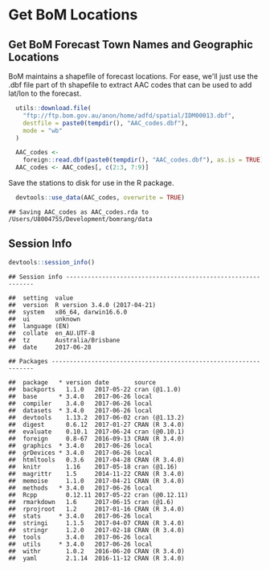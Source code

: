 Get BoM Locations
================

Get BoM Forecast Town Names and Geographic Locations
----------------------------------------------------

BoM maintains a shapefile of forecast locations. For ease, we'll just use the .dbf file part of th shapefile to extract AAC codes that can be used to add lat/lon to the forecast.

``` r
  utils::download.file(
    "ftp://ftp.bom.gov.au/anon/home/adfd/spatial/IDM00013.dbf",
    destfile = paste0(tempdir(), "AAC_codes.dbf"),
    mode = "wb"
  )

  AAC_codes <-
    foreign::read.dbf(paste0(tempdir(), "AAC_codes.dbf"), as.is = TRUE)
  AAC_codes <- AAC_codes[, c(2:3, 7:9)]
```

Save the stations to disk for use in the R package.

``` r
  devtools::use_data(AAC_codes, overwrite = TRUE)
```

    ## Saving AAC_codes as AAC_codes.rda to /Users/U8004755/Development/bomrang/data

Session Info
------------

``` r
devtools::session_info()
```

    ## Session info -------------------------------------------------------------

    ##  setting  value                       
    ##  version  R version 3.4.0 (2017-04-21)
    ##  system   x86_64, darwin16.6.0        
    ##  ui       unknown                     
    ##  language (EN)                        
    ##  collate  en_AU.UTF-8                 
    ##  tz       Australia/Brisbane          
    ##  date     2017-06-28

    ## Packages -----------------------------------------------------------------

    ##  package   * version date       source         
    ##  backports   1.1.0   2017-05-22 cran (@1.1.0)  
    ##  base      * 3.4.0   2017-06-26 local          
    ##  compiler    3.4.0   2017-06-26 local          
    ##  datasets  * 3.4.0   2017-06-26 local          
    ##  devtools    1.13.2  2017-06-02 cran (@1.13.2) 
    ##  digest      0.6.12  2017-01-27 CRAN (R 3.4.0) 
    ##  evaluate    0.10.1  2017-06-24 cran (@0.10.1) 
    ##  foreign     0.8-67  2016-09-13 CRAN (R 3.4.0) 
    ##  graphics  * 3.4.0   2017-06-26 local          
    ##  grDevices * 3.4.0   2017-06-26 local          
    ##  htmltools   0.3.6   2017-04-28 CRAN (R 3.4.0) 
    ##  knitr       1.16    2017-05-18 cran (@1.16)   
    ##  magrittr    1.5     2014-11-22 CRAN (R 3.4.0) 
    ##  memoise     1.1.0   2017-04-21 CRAN (R 3.4.0) 
    ##  methods   * 3.4.0   2017-06-26 local          
    ##  Rcpp        0.12.11 2017-05-22 cran (@0.12.11)
    ##  rmarkdown   1.6     2017-06-15 cran (@1.6)    
    ##  rprojroot   1.2     2017-01-16 CRAN (R 3.4.0) 
    ##  stats     * 3.4.0   2017-06-26 local          
    ##  stringi     1.1.5   2017-04-07 CRAN (R 3.4.0) 
    ##  stringr     1.2.0   2017-02-18 CRAN (R 3.4.0) 
    ##  tools       3.4.0   2017-06-26 local          
    ##  utils     * 3.4.0   2017-06-26 local          
    ##  withr       1.0.2   2016-06-20 CRAN (R 3.4.0) 
    ##  yaml        2.1.14  2016-11-12 CRAN (R 3.4.0)
